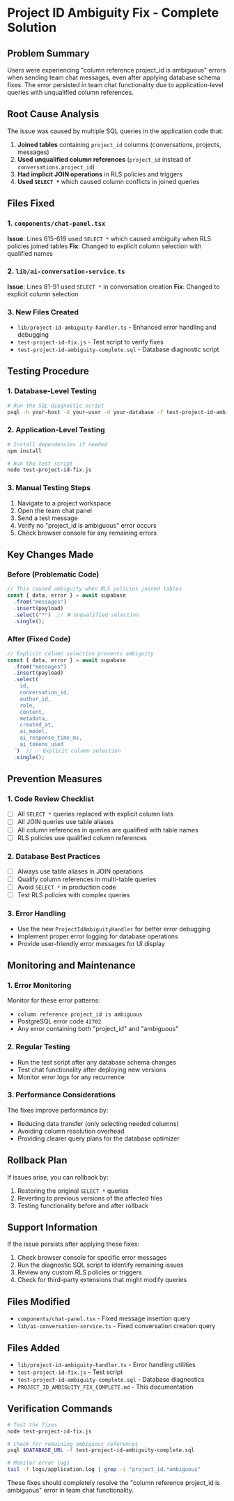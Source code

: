 # Project ID Ambiguity Fix - Complete Solution

## Problem Summary
Users were experiencing "column reference project_id is ambiguous" errors when sending team chat messages, even after applying database schema fixes. The error persisted in team chat functionality due to application-level queries with unqualified column references.

## Root Cause Analysis
The issue was caused by multiple SQL queries in the application code that:
1. **Joined tables** containing `project_id` columns (conversations, projects, messages)
2. **Used unqualified column references** (`project_id` instead of `conversations.project_id`)
3. **Had implicit JOIN operations** in RLS policies and triggers
4. **Used `SELECT *`** which caused column conflicts in joined queries

## Files Fixed

### 1. `components/chat-panel.tsx`
**Issue**: Lines 615-619 used `SELECT *` which caused ambiguity when RLS policies joined tables
**Fix**: Changed to explicit column selection with qualified names

### 2. `lib/ai-conversation-service.ts`
**Issue**: Lines 81-91 used `SELECT *` in conversation creation
**Fix**: Changed to explicit column selection

### 3. New Files Created
- `lib/project-id-ambiguity-handler.ts` - Enhanced error handling and debugging
- `test-project-id-fix.js` - Test script to verify fixes
- `test-project-id-ambiguity-complete.sql` - Database diagnostic script

## Testing Procedure

### 1. Database-Level Testing
```bash
# Run the SQL diagnostic script
psql -h your-host -U your-user -d your-database -f test-project-id-ambiguity-complete.sql
```

### 2. Application-Level Testing
```bash
# Install dependencies if needed
npm install

# Run the test script
node test-project-id-fix.js
```

### 3. Manual Testing Steps
1. Navigate to a project workspace
2. Open the team chat panel
3. Send a test message
4. Verify no "project_id is ambiguous" error occurs
5. Check browser console for any remaining errors

## Key Changes Made

### Before (Problematic Code)
```typescript
// This caused ambiguity when RLS policies joined tables
const { data, error } = await supabase
  .from("messages")
  .insert(payload)
  .select("*")  // ❌ Unqualified selection
  .single();
```

### After (Fixed Code)
```typescript
// Explicit column selection prevents ambiguity
const { data, error } = await supabase
  .from("messages")
  .insert(payload)
  .select(`
    id,
    conversation_id,
    author_id,
    role,
    content,
    metadata,
    created_at,
    ai_model,
    ai_response_time_ms,
    ai_tokens_used
  `)  // ✅ Explicit column selection
  .single();
```

## Prevention Measures

### 1. Code Review Checklist
- [ ] All `SELECT *` queries replaced with explicit column lists
- [ ] All JOIN queries use table aliases
- [ ] All column references in queries are qualified with table names
- [ ] RLS policies use qualified column references

### 2. Database Best Practices
- [ ] Always use table aliases in JOIN operations
- [ ] Qualify column references in multi-table queries
- [ ] Avoid `SELECT *` in production code
- [ ] Test RLS policies with complex queries

### 3. Error Handling
- Use the new `ProjectIdAmbiguityHandler` for better error debugging
- Implement proper error logging for database operations
- Provide user-friendly error messages for UI display

## Monitoring and Maintenance

### 1. Error Monitoring
Monitor for these error patterns:
- `column reference project_id is ambiguous`
- PostgreSQL error code `42702`
- Any error containing both "project_id" and "ambiguous"

### 2. Regular Testing
- Run the test script after any database schema changes
- Test chat functionality after deploying new versions
- Monitor error logs for any recurrence

### 3. Performance Considerations
The fixes improve performance by:
- Reducing data transfer (only selecting needed columns)
- Avoiding column resolution overhead
- Providing clearer query plans for the database optimizer

## Rollback Plan

If issues arise, you can rollback by:
1. Restoring the original `SELECT *` queries
2. Reverting to previous versions of the affected files
3. Testing functionality before and after rollback

## Support Information

If the issue persists after applying these fixes:
1. Check browser console for specific error messages
2. Run the diagnostic SQL script to identify remaining issues
3. Review any custom RLS policies or triggers
4. Check for third-party extensions that might modify queries

## Files Modified
- `components/chat-panel.tsx` - Fixed message insertion query
- `lib/ai-conversation-service.ts` - Fixed conversation creation query

## Files Added
- `lib/project-id-ambiguity-handler.ts` - Error handling utilities
- `test-project-id-fix.js` - Test script
- `test-project-id-ambiguity-complete.sql` - Database diagnostics
- `PROJECT_ID_AMBIGUITY_FIX_COMPLETE.md` - This documentation

## Verification Commands
```bash
# Test the fixes
node test-project-id-fix.js

# Check for remaining ambiguous references
psql $DATABASE_URL -f test-project-id-ambiguity-complete.sql

# Monitor error logs
tail -f logs/application.log | grep -i "project_id.*ambiguous"
```

These fixes should completely resolve the "column reference project_id is ambiguous" error in team chat functionality.